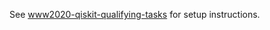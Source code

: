 See [www2020-qiskit-qualifying-tasks](https://github.com/MrQubo/www2020-qiskit-qualifying-tasks) for setup instructions.
